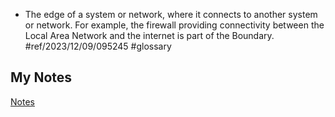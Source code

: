 - The edge of a system or network, where it connects to another system or network. For example, the firewall providing connectivity between the Local Area Network and the internet is part of the Boundary. #ref/2023/12/09/095245 #glossary
## My Notes
[Notes](mynotes/perimeter-notes.md)
